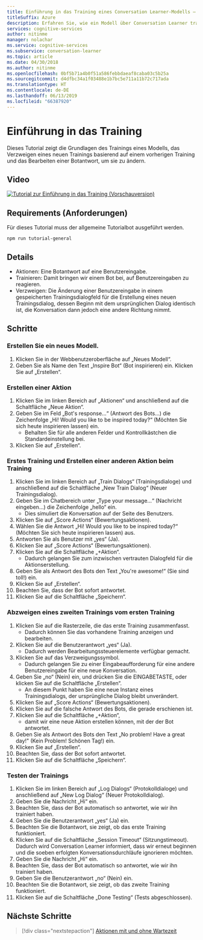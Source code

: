 ```yaml
---
title: Einführung in das Training eines Conversation Learner-Modells – Microsoft Cognitive Services | Microsoft-Dokumentation
titleSuffix: Azure
description: Erfahren Sie, wie ein Modell über Conversation Learner trainiert wird, einschließlich Verzweigung und Bearbeitung eines vorherigen Trainings.
services: cognitive-services
author: nitinme
manager: nolachar
ms.service: cognitive-services
ms.subservice: conversation-learner
ms.topic: article
ms.date: 04/30/2018
ms.author: nitinme
ms.openlocfilehash: 0bf5b71a4b0f51a586febbdaeaf8caba03c5b25a
ms.sourcegitcommit: d4dfbc34a1f03488e1b7bc5e711a11b72c717ada
ms.translationtype: HT
ms.contentlocale: de-DE
ms.lasthandoff: 06/13/2019
ms.locfileid: "66387920"
---
```

# <a name="introduction-to-training"></a>Einführung in das Training

Dieses Tutorial zeigt die Grundlagen des Trainings eines Modells, das Verzweigen eines neuen Trainings basierend auf einem vorherigen Training und das Bearbeiten einer Botantwort, um sie zu ändern.

## <a name="video"></a>Video

[![Tutorial zur Einführung in das Training (Vorschauversion)](https://aka.ms/cl_Tutorial_v3_IntroTraining_Preview)](https://aka.ms/cl_Tutorial_v3_IntroTraining)

## <a name="requirements"></a>Requirements (Anforderungen)
Für dieses Tutorial muss der allgemeine Tutorialbot ausgeführt werden.

    npm run tutorial-general

## <a name="details"></a>Details

- Aktionen: Eine Botantwort auf eine Benutzereingabe.
- Trainieren: Damit bringen wir einem Bot bei, auf Benutzereingaben zu reagieren.
- Verzweigen: Die Änderung einer Benutzereingabe in einem gespeicherten Trainingsdialogfeld für die Erstellung eines neuen Trainingsdialog, dessen Beginn mit dem ursprünglichen Dialog identisch ist, die Konversation dann jedoch eine andere Richtung nimmt.

## <a name="steps"></a>Schritte

### <a name="create-a-new-model"></a>Erstellen Sie ein neues Modell.

1. Klicken Sie in der Webbenutzeroberfläche auf „Neues Modell“.
2. Geben Sie als Name den Text „Inspire Bot“ (Bot inspirieren) ein. Klicken Sie auf „Erstellen“.

### <a name="create-an-action"></a>Erstellen einer Aktion

1. Klicken Sie im linken Bereich auf „Aktionen“ und anschließend auf die Schaltfläche „Neue Aktion“.
2. Geben Sie im Feld „Bot's response...“ (Antwort des Bots...) die Zeichenfolge „Hi! Would you like to be inspired today?“ (Möchten Sie sich heute inspirieren lassen) ein.
    - Behalten Sie für alle anderen Felder und Kontrollkästchen die Standardeinstellung bei.
3. Klicken Sie auf „Erstellen“.

### <a name="first-training-and-creating-another-action-while-training"></a>Erstes Training und Erstellen einer anderen Aktion beim Training

1. Klicken Sie im linken Bereich auf „Train Dialogs“ (Trainingsdialoge) und anschließend auf die Schaltfläche „New Train Dialog“ (Neuer Trainingsdialog).
2. Geben Sie im Chatbereich unter „Type your message...“ (Nachricht eingeben...) die Zeichenfolge „hello“ ein. 
    - Dies simuliert die Konversation auf der Seite des Benutzers.
3. Klicken Sie auf „Score Actions“ (Bewertungsaktionen).
4. Wählen Sie die Antwort „Hi! Would you like to be inspired today?“ (Möchten Sie sich heute inspirieren lassen) aus.
5. Antworten Sie als Benutzer mit „yes“ (Ja).
6. Klicken Sie auf „Score Actions“ (Bewertungsaktionen).
7. Klicken Sie auf die Schaltfläche „+Aktion“. 
    - Dadurch gelangen Sie zum inzwischen vertrauten Dialogfeld für die Aktionserstellung.
8. Geben Sie als Antwort des Bots den Text „You're awesome!“ (Sie sind toll!) ein.
9. Klicken Sie auf „Erstellen“.
10. Beachten Sie, dass der Bot sofort antwortet.
11. Klicken Sie auf die Schaltfläche „Speichern“.

### <a name="branch-a-second-training-off-of-the-first-training"></a>Abzweigen eines zweiten Trainings vom ersten Training
1. Klicken Sie auf die Rasterzeile, die das erste Training zusammenfasst. 
    - Dadurch können Sie das vorhandene Training anzeigen und bearbeiten.
2. Klicken Sie auf die Benutzerantwort „yes“ (Ja). 
    - Dadurch werden Bearbeitungssteuerelemente verfügbar gemacht.
3. Klicken Sie auf das Verzweigungssymbol. 
    - Dadurch gelangen Sie zu einer Eingabeaufforderung für eine andere Benutzereingabe für eine neue Konversation.
4. Geben Sie „no“ (Nein) ein, und drücken Sie die EINGABETASTE, oder klicken Sie auf die Schaltfläche „Erstellen“. 
    - An diesem Punkt haben Sie eine neue Instanz eines Trainingsdialogs, der ursprüngliche Dialog bleibt unverändert.
5. Klicken Sie auf „Score Actions“ (Bewertungsaktionen).
6. Klicken Sie auf die falsche Antwort des Bots, die gerade erschienen ist.
7. Klicken Sie auf die Schaltfläche „+Aktion“, 
    - damit wir eine neue Aktion erstellen können, mit der der Bot antwortet.
8. Geben Sie als Antwort des Bots den Text „No problem! Have a great day!" (Kein Problem! Schönen Tag!) ein.
9. Klicken Sie auf „Erstellen“.
10. Beachten Sie, dass der Bot sofort antwortet.
11. Klicken Sie auf die Schaltfläche „Speichern“.

### <a name="test-the-trainings"></a>Testen der Trainings
1. Klicken Sie im linken Bereich auf „Log Dialogs“ (Protokolldialoge) und anschließend auf „New Log Dialog“ (Neuer Protokolldialog).
2. Geben Sie die Nachricht „Hi“ ein. 
3. Beachten Sie, dass der Bot automatisch so antwortet, wie wir ihn trainiert haben.
4. Geben Sie die Benutzerantwort „yes“ (Ja) ein.
5. Beachten Sie die Botantwort, sie zeigt, ob das erste Training funktioniert.
6. Klicken Sie auf die Schaltfläche „Session Timeout“ (Sitzungstimeout). Dadurch wird Conversation Learner informiert, dass wir erneut beginnen und die soeben erfolgten Konversationsdurchläufe ignorieren möchten.
7. Geben Sie die Nachricht „Hi“ ein. 
8. Beachten Sie, dass der Bot automatisch so antwortet, wie wir ihn trainiert haben.
9. Geben Sie die Benutzerantwort „no“ (Nein) ein.
10. Beachten Sie die Botantwort, sie zeigt, ob das zweite Training funktioniert.
11. Klicken Sie auf die Schaltfläche „Done Testing“ (Tests abgeschlossen).

## <a name="next-steps"></a>Nächste Schritte

> [!div class="nextstepaction"]
> [Aktionen mit und ohne Wartezeit](./03-wait-vs-nonwait-actions.md)
